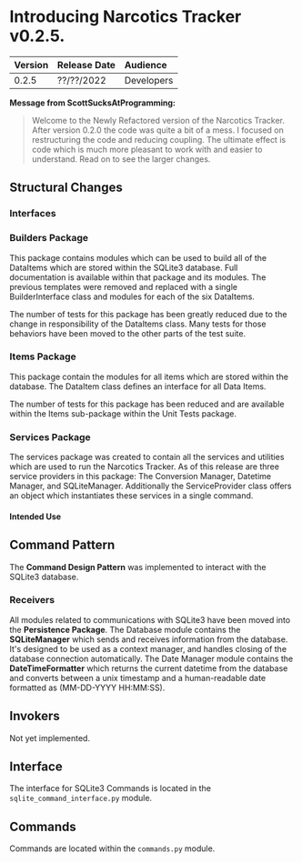 # Introducing Narcotics Tracker v0.2.5.

| Version | Release Date | Audience   |
| :------ | :----------- | :--------- |
| 0.2.5   | ??/??/2022   | Developers |

**Message from ScottSucksAtProgramming:**

> Welcome to the Newly Refactored version of the Narcotics Tracker. After
> version 0.2.0 the code was quite a bit of a mess. I focused on restructuring
> the code and reducing coupling. The ultimate effect is code which is much
> more pleasant to work with and easier to understand. Read on to see the
> larger changes.

## Structural Changes

### Interfaces

### Builders Package

This package contains modules which can be used to build all of the DataItems
which are stored within the SQLite3 database. Full documentation is available
within that package and its modules. The previous templates were removed and
replaced with a single BuilderInterface class and modules for each of the six
DataItems.

The number of tests for this package has been greatly reduced due to the change
in responsibility of the DataItems class. Many tests for those behaviors have
been moved to the other parts of the test suite.

### Items Package

This package contain the modules for all items which are stored within the
database. The DataItem class defines an interface for all Data Items.

The number of tests for this package has been reduced and are available within
the Items sub-package within the Unit Tests package.

### Services Package

The services package was created to contain all the services and utilities
which are used to run the Narcotics Tracker. As of this release are three
service providers in this package: The Conversion Manager, Datetime Manager,
and SQLiteManager. Additionally the ServiceProvider class offers an object
which instantiates these services in a single command.

#### Intended Use

## Command Pattern

The **Command Design Pattern** was implemented to interact with the SQLite3
database.

### Receivers

All modules related to communications with SQLite3 have been moved into the
**Persistence Package**. The Database module contains the **SQLiteManager**
which sends and receives information from the database. It's designed to be
used as a context manager, and handles closing of the database connection
automatically. The Date Manager module contains the **DateTimeFormatter** which
returns the current datetime from the database and converts between a unix
timestamp and a human-readable date formatted as (MM-DD-YYYY HH:MM:SS).

## Invokers

Not yet implemented.

## Interface

The interface for SQLite3 Commands is located in the
`sqlite_command_interface.py` module.

## Commands

Commands are located within the `commands.py` module.
